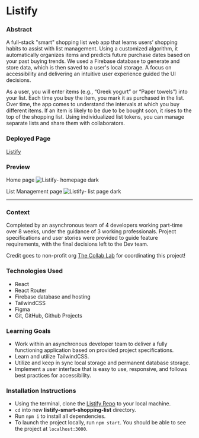 # Listify

### Abstract

A full-stack "smart" shopping list web app that learns users’ shopping habits to assist with list management. Using a customized algorithm, it automatically organizes items and predicts future purchase dates based on your past buying trends. We used a Firebase database to generate and store data, which is then saved to a user's local storage. A focus on accessibility and delivering an intuitive user experience guided the UI decisions.

As a user, you will enter items (e.g., “Greek yogurt” or “Paper towels”) into your list. Each time you buy the item, you mark it as purchased in the list. Over time, the app comes to understand the intervals at which you buy different items. If an item is likely to be due to be bought soon, it rises to the top of the shopping list. Using individualized list tokens, you can manage separate lists and share them with collaborators.

### Deployed Page
[Listify](https://tcl-64-smart-shopping-list.web.app/)

### Preview
Home page
![Listify- homepage dark](https://github.com/tialaaa/listify-smart-shopping-list/assets/121128718/e3abe886-dd1d-4a46-a66b-6b0ccecc52bf)

List Management page
![Listify- list page dark](https://github.com/tialaaa/listify-smart-shopping-list/assets/121128718/4a1bb638-0357-4261-95f6-5087d52b71a6)

<hr>

### Context
Completed by an asynchronous team of 4 developers working part-time over 8 weeks, under the guidance of 3 working professionals. Project specifications and user stories were provided to guide feature requirements, with the final decisions left to the Dev team.

Credit goes to non-profit org [The Collab Lab](https://the-collab-lab.codes/) for coordinating this project!

### Technologies Used
- React
- React Router
- Firebase database and hosting
- TailwindCSS
- Figma
- Git, GitHub, Github Projects

### Learning Goals
- Work within an asynchronous developer team to deliver a fully functioning application based on provided project specifications.
- Learn and utilize TailwindCSS.
- Utilize and keep in sync local storage and permanent database storage.
- Implement a user interface that is easy to use, responsive, and follows best practices for accessibility.

### Installation Instructions
- Using the terminal, clone the [Listify Repo](https://github.com/tialaaa/listify-smart-shopping-list) to your local machine.
- `cd` into new **listify-smart-shopping-list** directory.
- Run `npm i` to install all dependencies.
- To launch the project locally, run `npm start`. You should be able to see the project at `localhost:3000`.
